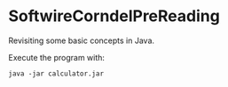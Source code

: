 # SoftwireCorndelPreReading
Revisiting some basic concepts in Java.

Execute the program with:

    java -jar calculator.jar

